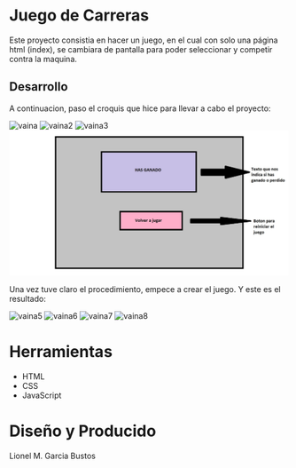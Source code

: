 <h1>Juego de Carreras</h1>

Este proyecto consistia en hacer un juego, en el cual con solo una página html (index), se
cambiara de pantalla para poder seleccionar y competir contra la maquina.

<h2>Desarrollo</h2>

A continuacion, paso el croquis que hice para llevar a cabo el proyecto:

<img class="foto" src="../Img/Pantalla1.jpg" alt="vaina">

<img class="foto" src="../Img/Pantalla2.jpg" alt="vaina2">

<img class="foto" src="../Img/Pantalla3.jpg" alt="vaina3">

<img class="foto" src="./Img/Pantalla4.jpg" alt="vaina4">

Una vez tuve claro el procedimiento, empece a crear el juego. Y este es el resultado:

<img class="foto" src="../Img/Inicio.jpg" alt="vaina5">

<img class="foto" src="../Img/seleccion.jpg" alt="vaina6">

<img class="foto" src="../Img/carrera.jpg" alt="vaina7">

<img class="foto" src="../Img/final.jpg" alt="vaina8">

<h1>Herramientas</h1>

- HTML
- CSS
- JavaScript

<h1>Diseño y Producido</h1>

Lionel M. Garcia Bustos